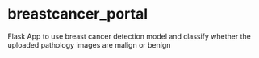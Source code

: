 # breastcancer_portal
 
Flask App to use breast cancer detection model and classify whether the uploaded pathology images are malign or benign
